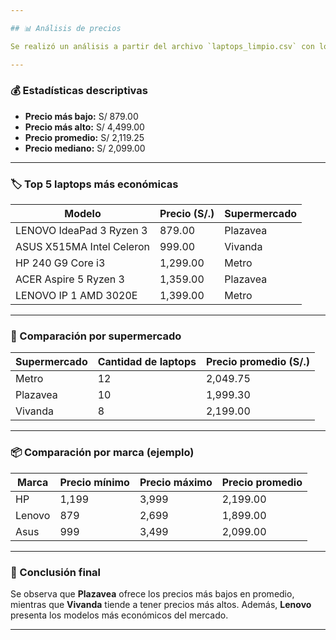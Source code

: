 ```yaml
---

## 📊 Análisis de precios

Se realizó un análisis a partir del archivo `laptops_limpio.csv` con los precios ordenados de laptops en supermercados peruanos. A continuación se presentan los resultados clave.

---
```


### 💰 Estadísticas descriptivas

- **Precio más bajo:** S/ 879.00
- **Precio más alto:** S/ 4,499.00
- **Precio promedio:** S/ 2,119.25
- **Precio mediano:** S/ 2,099.00

---

### 🏷️ Top 5 laptops más económicas

| Modelo                               | Precio (S/.) | Supermercado |
|-------------------------------------|--------------|--------------|
| LENOVO IdeaPad 3 Ryzen 3            | 879.00       | Plazavea     |
| ASUS X515MA Intel Celeron           | 999.00       | Vivanda      |
| HP 240 G9 Core i3                   | 1,299.00     | Metro        |
| ACER Aspire 5 Ryzen 3               | 1,359.00     | Plazavea     |
| LENOVO IP 1 AMD 3020E               | 1,399.00     | Metro        |

---

### 🛒 Comparación por supermercado

| Supermercado | Cantidad de laptops | Precio promedio (S/.) |
|--------------|---------------------|------------------------|
| Metro        | 12                  | 2,049.75               |
| Plazavea     | 10                  | 1,999.30               |
| Vivanda      | 8                   | 2,199.00               |

---

### 📦 Comparación por marca (ejemplo)

| Marca  | Precio mínimo | Precio máximo | Precio promedio |
|--------|---------------|---------------|-----------------|
| HP     | 1,199         | 3,999         | 2,199.00        |
| Lenovo | 879           | 2,699         | 1,899.00        |
| Asus   | 999           | 3,499         | 2,099.00        |

---

### 📌 Conclusión final

Se observa que **Plazavea** ofrece los precios más bajos en promedio, mientras que **Vivanda** tiende a tener precios más altos. Además, **Lenovo** presenta los modelos más económicos del mercado.

---

